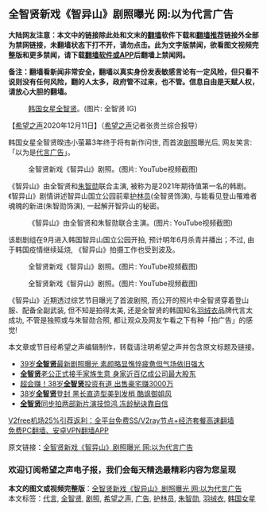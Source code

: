  <h2>全智贤新戏《智异山》剧照曝光 网:以为代言广告</h2> <p class="notice"><b>大陆网友注意：本文中的链接除此处和文末的<a href="https://github.com/bannedbook/fanqiang" >翻墙</a>软件下载和<a href="https://github.com/killgcd/justmysocks/blob/master/README.md">翻墙推荐</a>链接外全部为禁网链接，未翻墙状态下打不开，请勿点击。此为文字版禁闻，欲看图文视频完整版和更多禁闻，请下载<a href="https://github.com/bannedbook/fanqiang">翻墙软件或APP</a>后翻墙上禁闻网。</p><p>备注：翻墙看新闻非常安全，翻墙以真实身份发表敏感言论有一定风险，但只看不说则没有任何风险，翻的人太多，政府管不过来，也不管。信息自由是天赋人权，请放心大胆的翻墙。</b></p>  <div class="entry"> <figure><figcaption><a href="https://www.bannedbook.org/bnews/tag/%e9%9f%a9%e5%9b%bd%e5%a5%b3%e6%98%9f/" class="st_tag internal_tag" rel="tag" title="标签 韩国女星 下的日志">韩国女星</a><a href="https://www.bannedbook.org/bnews/tag/%e5%85%a8%e6%99%ba%e8%b4%a4/" class="st_tag internal_tag" rel="tag" title="标签 全智贤 下的日志">全智贤</a>。(图片: 全智贤 IG)</figcaption></figure> <p>【<span class='wp_keywordlink_affiliate'><a href="https://www.soundofhope.org" title="希望之声" target="_blank">希望之声</a></span>2020年12月11日】（<a href="https://www.bannedbook.org/bnews/tag/%e5%b8%8c%e6%9c%9b%e4%b9%8b%e5%a3%b0/" class="st_tag internal_tag" rel="tag" title="标签 希望之声 下的日志">希望之声</a>记者张贵兰综合报导）</p> <p>韩国女星全智贤暌违小萤幕3年终于将有新作问世, 而首波<a href="https://www.bannedbook.org/bnews/tag/%E5%89%A7%E7%85%A7/" class="st_tag internal_tag" rel="tag" title="标签 剧照 下的日志">剧照</a>曝光后, 网友笑言: 「以为是<a href="https://www.bannedbook.org/bnews/tag/%E4%BB%A3%E8%A8%80/" class="st_tag internal_tag" rel="tag" title="标签 代言 下的日志">代言</a><a href="https://www.bannedbook.org/bnews/tag/%e5%b9%bf%e5%91%8a/" class="st_tag internal_tag" rel="tag" title="标签 广告 下的日志">广告</a>」。</p>  <figure><figcaption>全智贤新戏《智异山》剧照。(图片: YouTube视频截图)</figcaption></figure> <p>《智异山》由全智贤和<a href="https://www.bannedbook.org/bnews/tag/%E6%9C%B1%E6%99%BA%E5%8B%8B/" class="st_tag internal_tag" rel="tag" title="标签 朱智勋 下的日志">朱智勋</a>联合主演, 被称为是2021年期待值第一名的韩剧。《智异山》剧情讲述智异山国立公园前辈<a href="https://www.bannedbook.org/bnews/tag/%E6%8A%A4%E6%9E%97%E5%91%98/" class="st_tag internal_tag" rel="tag" title="标签 护林员 下的日志">护林员</a>(全智贤饰演), 与能看见登山罹难者魂魄的新进(朱智勋饰演), 一起解开智异山的秘密。</p> <figure><figcaption>《智异山》由全智贤和朱智勋联合主演。(图片: YouTube视频截图)</figcaption></figure> <p>该剧剧组在9月进入韩国智异山国立公园开拍, 预计明年6月杀青并播出；不过, 由于韩国疫情继续延烧, 《智异山》拍摄工作也受到波及。</p>  <figure><figcaption>全智贤新戏《智异山》剧照。(图片: YouTube视频截图)</figcaption></figure> <figure><figcaption>全智贤新戏《智异山》剧照。(图片: YouTube视频截图)</figcaption></figure> <p>《智异山》近期透过综艺节目曝光了首波剧照, 而公开的照片中全智贤穿着登山服、配备全副武装, 但不知是拍得太美, 还是全智贤的韩国知名<a href="https://www.bannedbook.org/bnews/tag/%e7%be%bd%e7%bb%92%e8%a1%a3/" class="st_tag internal_tag" rel="tag" title="标签 羽绒衣 下的日志">羽绒衣</a>品牌代言太成功, 不管是独照或与朱智勋合照, 都让观众及网友乍看之下有种「拍广告」的感觉!</p> <p>本文章或节目经希望之声编辑制作，转载请注明希望之声并包含原文标题及链接。</p>  <ul class='op-related-articles' title='相关阅读'> <li><a href='https://www.bannedbook.org/bnews/yule/20201211/1445720.html' target='_blank'>39岁<b>全智贤</b>最新剧照曝光 素颜略显憔悴疲惫但气场依旧强大</a></li> <li><a href='https://www.bannedbook.org/bnews/yule/20201007/1409299.html' target='_blank'><b>全智贤</b>老公正式接手家族生意 身家近百亿成公司最大股东</a></li> <li><a href='https://www.bannedbook.org/bnews/yule/20200905/1391207.html' target='_blank'>超会赚！38岁<b>全智贤</b>投资有道 出售豪宅赚3000万</a></li> <li><a href='https://www.bannedbook.org/bnews/yule/20200726/1366353.html' target='_blank'>38岁<b>全智贤</b>登封 黑长直造型美到发梢 酷飒御姐风</a></li> <li><a href='https://www.bannedbook.org/bnews/comments/20200721/1363707.html' target='_blank'><b>全智贤</b>同步拍两部新片演技惊鸿 冻龄秘诀靠自信</a></li> </ul> <p class="texttj"> <a href="https://github.com/bannedbook/fanqiang/wiki/V2ray%E6%9C%BA%E5%9C%BA" target="_blank">V2free机场25%引荐返利：全平台免费SS/V2ray节点+经济套餐高速翻墙</a><br/> <a href="https://github.com/bannedbook/fanqiang/wiki/%E7%A6%81%E9%97%BB%E7%BD%91%E5%AE%89%E5%8D%93%E7%BF%BB%E5%A2%99%E6%96%B0%E9%97%BBAPP" target="_blank">免费PC翻墙、安卓VPN翻墙APP</a></p><p>原文链接：<a class="src_link"  href="https://www.soundofhope.org/post/452758" target="_blank">全智贤新戏《智异山》剧照曝光 网:以为代言广告</a></p> <h3>欢迎订阅希望之声电子报，我们会每天精选最精彩内容为您呈现</h3> </p><a name='sharetosocial'></a>       <div><b>本文的图文或视频完整版</b>：<a href='https://www.bannedbook.org/bnews/comments/20201212/1446207.html'>全智贤新戏《智异山》剧照曝光 网:以为代言广告</a></div>  </div><!--END ENTRY--> <div class="postfooter"> <div>本文标签：<a href="https://www.bannedbook.org/bnews/tag/%E4%BB%A3%E8%A8%80/" rel="tag">代言</a>, <a href="https://www.bannedbook.org/bnews/tag/%e5%85%a8%e6%99%ba%e8%b4%a4/" rel="tag">全智贤</a>, <a href="https://www.bannedbook.org/bnews/tag/%E5%89%A7%E7%85%A7/" rel="tag">剧照</a>, <a href="https://www.bannedbook.org/bnews/tag/%e5%b8%8c%e6%9c%9b%e4%b9%8b%e5%a3%b0/" rel="tag">希望之声</a>, <a href="https://www.bannedbook.org/bnews/tag/%e5%b9%bf%e5%91%8a/" rel="tag">广告</a>, <a href="https://www.bannedbook.org/bnews/tag/%E6%8A%A4%E6%9E%97%E5%91%98/" rel="tag">护林员</a>, <a href="https://www.bannedbook.org/bnews/tag/%E6%9C%B1%E6%99%BA%E5%8B%8B/" rel="tag">朱智勋</a>, <a href="https://www.bannedbook.org/bnews/tag/%e7%be%bd%e7%bb%92%e8%a1%a3/" rel="tag">羽绒衣</a>, <a href="https://www.bannedbook.org/bnews/tag/%e9%9f%a9%e5%9b%bd%e5%a5%b3%e6%98%9f/" rel="tag">韩国女星</a></div>  </div><!--END POSTFOOTER--> 